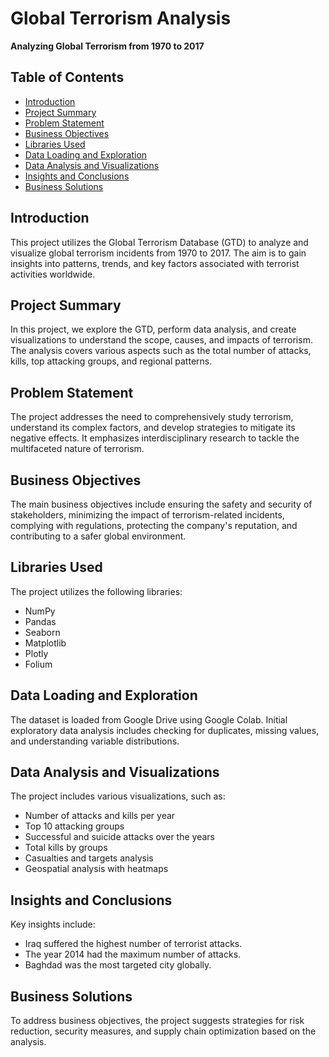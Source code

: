 # Global Terrorism Analysis

**Analyzing Global Terrorism from 1970 to 2017**

## Table of Contents

- [Introduction](#introduction)
- [Project Summary](#project-summary)
- [Problem Statement](#problem-statement)
- [Business Objectives](#business-objectives)
- [Libraries Used](#libraries-used)
- [Data Loading and Exploration](#data-loading-and-exploration)
- [Data Analysis and Visualizations](#data-analysis-and-visualizations)
- [Insights and Conclusions](#insights-and-conclusions)
- [Business Solutions](#business-solutions)


## Introduction

This project utilizes the Global Terrorism Database (GTD) to analyze and visualize global terrorism incidents from 1970 to 2017. The aim is to gain insights into patterns, trends, and key factors associated with terrorist activities worldwide.

## Project Summary

In this project, we explore the GTD, perform data analysis, and create visualizations to understand the scope, causes, and impacts of terrorism. The analysis covers various aspects such as the total number of attacks, kills, top attacking groups, and regional patterns.

## Problem Statement

The project addresses the need to comprehensively study terrorism, understand its complex factors, and develop strategies to mitigate its negative effects. It emphasizes interdisciplinary research to tackle the multifaceted nature of terrorism.

## Business Objectives

The main business objectives include ensuring the safety and security of stakeholders, minimizing the impact of terrorism-related incidents, complying with regulations, protecting the company's reputation, and contributing to a safer global environment.

## Libraries Used

The project utilizes the following libraries:
- NumPy
- Pandas
- Seaborn
- Matplotlib
- Plotly
- Folium

## Data Loading and Exploration

The dataset is loaded from Google Drive using Google Colab. Initial exploratory data analysis includes checking for duplicates, missing values, and understanding variable distributions.

## Data Analysis and Visualizations

The project includes various visualizations, such as:
- Number of attacks and kills per year
- Top 10 attacking groups
- Successful and suicide attacks over the years
- Total kills by groups
- Casualties and targets analysis
- Geospatial analysis with heatmaps

## Insights and Conclusions

Key insights include:
- Iraq suffered the highest number of terrorist attacks.
- The year 2014 had the maximum number of attacks.
- Baghdad was the most targeted city globally.

## Business Solutions

To address business objectives, the project suggests strategies for risk reduction, security measures, and supply chain optimization based on the analysis.
